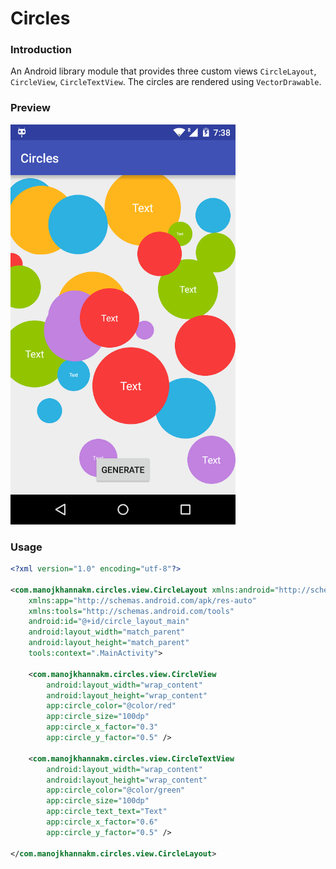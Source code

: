 # Circles

### Introduction

An Android library module that provides three custom views `CircleLayout`, `CircleView`, `CircleTextView`. The circles are rendered using `VectorDrawable`.

### Preview

<img src="/preview/preview.png" width=360 />

### Usage

```xml
<?xml version="1.0" encoding="utf-8"?>

<com.manojkhannakm.circles.view.CircleLayout xmlns:android="http://schemas.android.com/apk/res/android"
    xmlns:app="http://schemas.android.com/apk/res-auto"
    xmlns:tools="http://schemas.android.com/tools"
    android:id="@+id/circle_layout_main"
    android:layout_width="match_parent"
    android:layout_height="match_parent"
    tools:context=".MainActivity">

    <com.manojkhannakm.circles.view.CircleView
        android:layout_width="wrap_content"
        android:layout_height="wrap_content"
        app:circle_color="@color/red"
        app:circle_size="100dp"
        app:circle_x_factor="0.3"
        app:circle_y_factor="0.5" />

    <com.manojkhannakm.circles.view.CircleTextView
        android:layout_width="wrap_content"
        android:layout_height="wrap_content"
        app:circle_color="@color/green"
        app:circle_size="100dp"
        app:circle_text_text="Text"
        app:circle_x_factor="0.6"
        app:circle_y_factor="0.5" />

</com.manojkhannakm.circles.view.CircleLayout>
```
